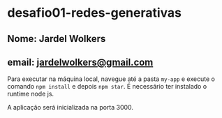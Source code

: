 # desafio01-redes-generativas
## Nome: Jardel Wolkers
## email: jardelwolkers@gmail.com

Para executar na máquina local, navegue até a pasta `my-app` e execute o comando `npm install` e
depois `npm star`. É necessário ter instalado o runtime node js.

A aplicação será inicializada na porta 3000.